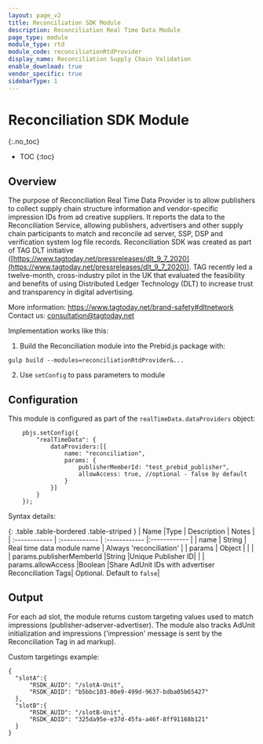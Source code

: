 ```yaml
---
layout: page_v2
title: Reconciliation SDK Module
description: Reconciliation Real Time Data Module
page_type: module
module_type: rtd
module_code: reconciliationRtdProvider
display_name: Reconciliation Supply Chain Validation
enable_download: true
vendor_specific: true
sidebarType: 1
---
```


# Reconciliation SDK Module

{:.no_toc}

* TOC
{:toc}

## Overview

The purpose of Reconciliation Real Time Data Provider is to allow publishers to collect supply chain structure information and vendor-specific impression IDs from ad creative suppliers. It reports the data to the Reconciliation Service, allowing publishers, advertisers and other supply chain participants to match and reconcile ad server, SSP, DSP and verification system log file records.
Reconciliation SDK was created as part of TAG DLT initiative ([https://www.tagtoday.net/pressreleases/dlt_9_7_2020](https://www.tagtoday.net/pressreleases/dlt_9_7_2020)).
TAG recently led a twelve-month, cross-industry pilot in the UK that evaluated the feasibility and benefits of using Distributed Ledger Technology (DLT) to increase trust and transparency in digital advertising.

More information: <https://www.tagtoday.net/brand-safety#dltnetwork>
Contact us: <consultation@tagtoday.net>

Implementation works like this:

1) Build the Reconciliation module into the Prebid.js package with:

```
gulp build --modules=reconciliationRtdProvider&...
```

2) Use `setConfig` to pass parameters to module

## Configuration

This module is configured as part of the `realTimeData.dataProviders` object:

```
    pbjs.setConfig({
        "realTimeData": {
            dataProviders:[{          
                name: "reconciliation",
                params: {
                    publisherMemberId: "test_prebid_publisher",
                    allowAccess: true, //optional - false by default
                }
            }]
        }
    });
```

Syntax details:

{: .table .table-bordered .table-striped }
| Name  |Type | Description   | Notes  |
| :------------ | :------------ | :------------ |:------------ |
| name  | String | Real time data module name | Always 'reconciliation' |
| params  | Object   | |   |
| params.publisherMemberId  |String   |Unique Publisher ID|   |
| params.allowAccess  |Boolean   |Share AdUnit IDs with advertiser Reconciliation Tags| Optional. Default to `false`|

## Output

For each ad slot, the module returns custom targeting values used to match impressions (publisher-adserver-advertiser).
The module also tracks AdUnit initialization and impressions ('impression' message is sent by the Reconciliation Tag in ad markup).

Custom targetings example:

```
{
  "slotA":{
      "RSDK_AUID": "/slotA-Unit",
      "RSDK_ADID": "b5bbc103-00e9-499d-9637-bdba05b65427"
  },
  "slotB":{
      "RSDK_AUID": "/slotB-Unit",
      "RSDK_ADID": "325da95e-e37d-45fa-a46f-8ff91168b121"
  }
}
```
